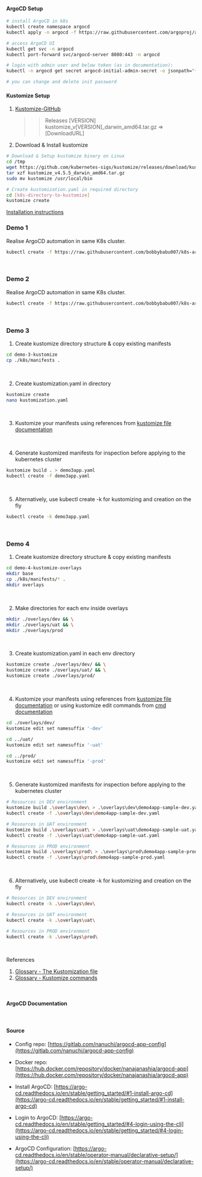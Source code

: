 #### ArgoCD Setup

```bash
# install ArgoCD in k8s
kubectl create namespace argocd
kubectl apply -n argocd -f https://raw.githubusercontent.com/argoproj/argo-cd/stable/manifests/install.yaml

# access ArgoCD UI
kubectl get svc -n argocd
kubectl port-forward svc/argocd-server 8080:443 -n argocd

# login with admin user and below token (as in documentation):
kubectl -n argocd get secret argocd-initial-admin-secret -o jsonpath="{.data.password}" | base64 --decode && echo

# you can change and delete init password

```

#### Kustomize Setup

1. [Kustomize-GitHub](https://github.com/kubernetes-sigs/kustomize)
    >> Releases 
    >> [VERSION] 
    >> kustomize_v[VERSION]_darwin_amd64.tar.gz 
    => [DownloadURL]

2. Download & Install kustomize

```bash
# Download & Setup kustomize binary on Linux
cd /tmp
wget https://github.com/kubernetes-sigs/kustomize/releases/download/kustomize%2Fv4.5.7/kustomize_v4.5.7_linux_amd64.tar.gz
tar xzf kustomize_v4.5.5_darwin_amd64.tar.gz
sudo mv kustomize /usr/local/bin

# Create kustomization.yaml in required directory
cd [k8s-directory-to-kustomize]
kustomize create
```
[Installation instructions](https://kubectl.docs.kubernetes.io/installation/kustomize/)
</br>

### Demo 1
Realise ArgoCD automation in same K8s cluster.

```bash
kubectl create -f https://raw.githubusercontent.com/bobbybabu007/k8s-argocd-kustomize/master/demo-1-argocd/application.yaml
```
</br>

### Demo 2
Realise ArgoCD automation in same K8s cluster.

```bash
kubectl create -f https://raw.githubusercontent.com/bobbybabu007/k8s-argocd-kustomize/master/demo-2-argocd/application.yaml
```
</br>

### Demo 3

1. Create kustomize directory structure & copy existing manifests

```bash
cd demo-3-kustomize
cp ./k8s/manifests .
```
</br>

2. Create kustomization.yaml in directory

```bash
kustomize create
nano kustomization.yaml
```
</br>


3. Kustomize your manifests using references 
from [kustomize file documentation](https://kubectl.docs.kubernetes.io/references/kustomize/kustomization/)
</br>

4. Generate kustomized manifests for inspection before applying to the kubernetes cluster
```bash
kustomize build . > demo3app.yaml 
kubectl create -f demo3app.yaml
```
</br>

5. Alternatively, use kubectl create -k for kustomizing and creation on the fly
```bash
kubectl create -k demo3app.yaml
```
</br>

### Demo 4

1. Create kustomize directory structure & copy existing manifests

```bash
cd demo-4-kustomize-overlays
mkdir base
cp ./k8s/manifests/* .
mkdir overlays
```
</br>

2. Make directories for each env inside overlays

```bash
mkdir ./overlays/dev && \
mkdir ./overlays/uat && \
mkdir ./overlays/prod
```
</br>

3. Create kustomization.yaml in each env directory

```bash
kustomize create ./overlays/dev/ && \
kustomize create ./overlays/uat/ && \
kustomize create ./overlays/prod/
```
</br>

4. Kustomize your manifests using references 
from [kustomize file documentation](https://kubectl.docs.kubernetes.io/references/kustomize/kustomization/) or using kustomize edit commands from [cmd documentation](https://kubectl.docs.kubernetes.io/references/kustomize/cmd/)

```bash
cd ./overlays/dev/
kustomize edit set namesuffix '-dev'

cd ../uat/
kustomize edit set namesuffix '-uat'

cd ../prod/
kustomize edit set namesuffix '-prod'
```
</br>

5. Generate kustomized manifests for inspection before applying to the kubernetes cluster

```bash
# Resources in DEV environment
kustomize build .\overlays\dev\ > .\overlays\dev\demo4app-sample-dev.yaml
kubectl create -f .\overlays\dev\demo4app-sample-dev.yaml

# Resources in UAT environment
kustomize build .\overlays\uat\ > .\overlays\uat\demo4app-sample-uat.yaml
kubectl create -f .\overlays\uat\demo4app-sample-uat.yaml

# Resources in PROD environment
kustomize build .\overlays\prod\ > .\overlays\prod\demo4app-sample-prod.yaml
kubectl create -f .\overlays\prod\demo4app-sample-prod.yaml
```
</br>

6. Alternatively, use kubectl create -k for kustomizing and creation on the fly
```bash
# Resources in DEV environment
kubectl create -k .\overlays\dev\

# Resources in UAT environment
kubectl create -k .\overlays\uat\

# Resources in PROD environment
kubectl create -k .\overlays\prod\
```
</br>

References
1. [Glossary - The Kustomization file](https://kubectl.docs.kubernetes.io/references/kustomize/kustomization/)
2. [Glossary - Kustomize commands](https://kubectl.docs.kubernetes.io/references/kustomize/cmd/)
</br>

#### ArgoCD Documentation

</br>

#### Source

* Config repo: [https://gitlab.com/nanuchi/argocd-app-config](https://gitlab.com/nanuchi/argocd-app-config)

* Docker repo: [https://hub.docker.com/repository/docker/nanajanashia/argocd-app](https://hub.docker.com/repository/docker/nanajanashia/argocd-app)

* Install ArgoCD: [https://argo-cd.readthedocs.io/en/stable/getting_started/#1-install-argo-cd](https://argo-cd.readthedocs.io/en/stable/getting_started/#1-install-argo-cd)

* Login to ArgoCD: [https://argo-cd.readthedocs.io/en/stable/getting_started/#4-login-using-the-cli](https://argo-cd.readthedocs.io/en/stable/getting_started/#4-login-using-the-cli)

* ArgoCD Configuration: [https://argo-cd.readthedocs.io/en/stable/operator-manual/declarative-setup/](https://argo-cd.readthedocs.io/en/stable/operator-manual/declarative-setup/)
